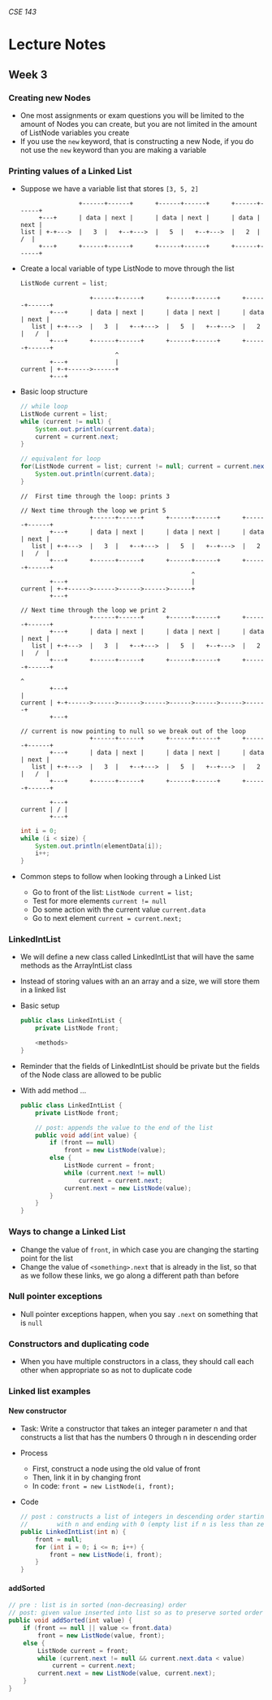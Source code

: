 _CSE 143_
# Lecture Notes
## Week 3

### Creating new Nodes
* One most assignments or exam questions you will be limited to the amount of Nodes you can create, but you are not limited in the amount of ListNode variables you create
* If you use the `new` keyword, that is constructing a new Node, if you do not use the `new` keyword than you are making a variable

### Printing values of a Linked List
* Suppose we have a variable list that stores `[3, 5, 2]`

	```
	                +------+------+      +------+------+      +------+------+
	     +---+      | data | next |      | data | next |      | data | next |
	list | +-+--->  |   3  |   +--+--->  |   5  |   +--+--->  |   2  |   /  |
	     +---+      +------+------+      +------+------+      +------+------+
	```
	
* Create a local variable of type ListNode to move through the list

	```java
	ListNode current = list;
	```

	```
	                   +------+------+      +------+------+      +------+------+
	        +---+      | data | next |      | data | next |      | data | next |
	   list | +-+--->  |   3  |   +--+--->  |   5  |   +--+--->  |   2  |   /  |
	        +---+      +------+------+      +------+------+      +------+------+
	                          ^
	        +---+             |
	current | +-+------>------+
	        +---+
 	```

* Basic loop structure

	```java
	// while loop
	ListNode current = list;
	while (current != null) {
		System.out.println(current.data);
		current = current.next;
	}
	```

	```java
	// equivalent for loop
	for(ListNode current = list; current != null; current = current.next) {
		System.out.println(current.data);
	}
	```

	```
	//  First time through the loop: prints 3
	
	// Next time through the loop we print 5
	                   +------+------+      +------+------+      +------+------+
	        +---+      | data | next |      | data | next |      | data | next |
	   list | +-+--->  |   3  |   +--+--->  |   5  |   +--+--->  |   2  |   /  |
	        +---+      +------+------+      +------+------+      +------+------+
	                                               ^
	        +---+                                  |
	current | +-+------>------>------>------>------+
	        +---+
	```

	```
	// Next time through the loop we print 2
	                   +------+------+      +------+------+      +------+------+
	        +---+      | data | next |      | data | next |      | data | next |
	   list | +-+--->  |   3  |   +--+--->  |   5  |   +--+--->  |   2  |   /  |
	        +---+      +------+------+      +------+------+      +------+------+
	                                                                    ^
	        +---+                                                       |
	current | +-+------>------>------>------>------>------>------>------+
	        +---+
 	```

	``` 
	// current is now pointing to null so we break out of the loop
	                   +------+------+      +------+------+      +------+------+
	        +---+      | data | next |      | data | next |      | data | next |
	   list | +-+--->  |   3  |   +--+--->  |   5  |   +--+--->  |   2  |   /  |
	        +---+      +------+------+      +------+------+      +------+------+

	        +---+
	current | / |
	        +---+
	```

	```java
	int i = 0;
	while (i < size) {
	    System.out.println(elementData[i]);
	    i++;
	}
	```

* Common steps to follow when looking through a Linked List
	* Go to front of the list: `ListNode current = list;`
	* Test for more elements `current != null`
	* Do some action with the current value	`current.data`
	* Go to next element	`current = current.next;`

### LinkedIntList
* We will define a new class called LinkedIntList that will have the same methods as the ArrayIntList class
* Instead of storing values with an an array and a size, we will store them in a linked list
* Basic setup
	
	```java
	public class LinkedIntList {
		private ListNode front;

		<methods>
	}
  ```

* Reminder that the fields of LinkedIntList should be private but the fields of the Node class are allowed to be public
* With add method ...

	```java
	public class LinkedIntList {
		private ListNode front;

		// post: appends the value to the end of the list
		public void add(int value) {
			if (front == null)
				front = new ListNode(value);
			else {
				ListNode current = front;
				while (current.next != null)
					current = current.next;
				current.next = new ListNode(value);
			}
		}
	}
	```

### Ways to change a Linked List
* Change the value of `front`, in which case you are changing the starting point for the list
* Change the value of `<something>.next` that is already in the list, so that as we follow these links, we go along a different path than before

### Null pointer exceptions
* Null pointer exceptions happen, when you say `.next` on something that is `null`


### Constructors and duplicating code
* When you have multiple constructors in a class, they should call each other when appropriate so as not to duplicate code

### Linked list examples

#### New constructor
* Task: Write a constructor that takes an integer parameter n and that constructs a list that has the numbers 0 through n in descending order 
* Process
	* First, construct a node using the old value of front
	* Then, link it in by changing front
	* In code: `front = new ListNode(i, front);`
* Code

	```java
	// post : constructs a list of integers in descending order starting
	//        with n and ending with 0 (empty list if n is less than zero)
	public LinkedIntList(int n) {
		front = null;
		for (int i = 0; i <= n; i++) {
			front = new ListNode(i, front);
		}
	}
	```

#### addSorted

```java
// pre : list is in sorted (non-decreasing) order
// post: given value inserted into list so as to preserve sorted order
public void addSorted(int value) {
	if (front == null || value <= front.data)
		front = new ListNode(value, front);
	else {
		ListNode current = front;
		while (current.next != null && current.next.data < value)
			current = current.next;
		current.next = new ListNode(value, current.next);
	}
}
```
